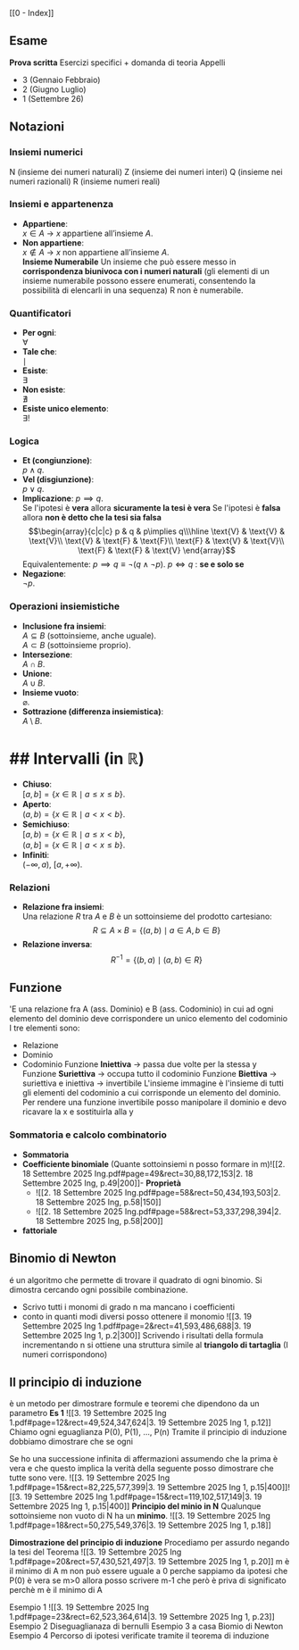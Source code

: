 [[0 - Index]]

## Esame
**Prova scritta** Esercizi specifici + domanda di teoria
Appelli
- 3 (Gennaio Febbraio)
- 2 (Giugno Luglio)
- 1 (Settembre 26)
## Notazioni
### Insiemi  numerici
N (insieme dei numeri naturali)
Z (insieme dei numeri interi)
Q (insieme nei numeri razionali)
R (insieme numeri reali)
### Insiemi e appartenenza
- **Appartiene**:  
  $x \in A$ → $x$ appartiene all’insieme $A$.  
- **Non appartiene**:  
  $x \notin A$ → $x$ non appartiene all’insieme $A$.  
**Insieme Numerabile**
Un insieme che può essere messo in **corrispondenza biunivoca con i numeri naturali** (gli elementi di un insieme numerabile possono essere enumerati, consentendo la possibilità di elencarli in una sequenza)
R non è numerabile.
### Quantificatori
- **Per ogni**:  
  $\forall$  
- **Tale che**:  
  $\mid$
- **Esiste**:  
  $\exists$
- **Non esiste**:  
  $\nexists$  
- **Esiste unico elemento**:  
  $\exists!$  
### Logica
- **Et (congiunzione)**:  
  $p \land q$.  
- **Vel (disgiunzione)**:  
  $p \lor q$.  
- **Implicazione**:    $p \implies q$.  
   Se l'ipotesi è **vera** allora **sicuramente la tesi è vera**
  Se l'ipotesi è **falsa** allora **non è detto che la tesi sia falsa**
$$\begin{array}{c|c|c} p & q & p\implies q\\\hline \text{V} & \text{V} & \text{V}\\ \text{V} & \text{F} & \text{F}\\ \text{F} & \text{V} & \text{V}\\ \text{F} & \text{F} & \text{V} \end{array}$$​    Equivalentemente: $p\implies q \equiv \lnot(q\land\lnot p)$.
   $p \iff q$ : **se e solo se**
-  **Negazione**:  
  $\lnot p$.  
### Operazioni insiemistiche
- **Inclusione fra insiemi**:  
  $A \subseteq B$ (sottoinsieme, anche uguale).  
  $A \subset B$ (sottoinsieme proprio).  
- **Intersezione**:  
  $A \cap B$.  
- **Unione**:  
  $A \cup B$.  
- **Insieme vuoto**:  
  $\varnothing$. 
- **Sottrazione (differenza insiemistica)**:  
  $A \setminus B$.  
# ## Intervalli (in $\mathbb{R}$)
- **Chiuso**:  
  $[a,b] = \{x \in \mathbb{R} \mid a \leq x \leq b\}$.  
- **Aperto**:  
  $(a,b) = \{x \in \mathbb{R} \mid a < x < b\}$.  
- **Semichiuso**:  
  $[a,b) = \{x \in \mathbb{R} \mid a \leq x < b\}$,  
  $(a,b] = \{x \in \mathbb{R} \mid a < x \leq b\}$.  
- **Infiniti**:  
  $(-\infty, a),\ [a, +\infty)$.  
### Relazioni
- **Relazione fra insiemi**:  
  Una relazione $R$ tra $A$ e $B$ è un sottoinsieme del prodotto cartesiano:  
$$
  R \subseteq A \times B = \{(a,b) \mid a \in A, b \in B\}
  $$
- **Relazione inversa**:    $$
  R^{-1} = \{(b,a) \mid (a,b) \in R\}
  $$
## Funzione 
'E una relazione fra A (ass. Dominio) e B (ass. Codominio) in cui ad ogni elemento del dominio deve corrispondere un unico elemento del codominio
I tre elementi sono:
- Relazione
- Dominio
- Codominio
Funzione **Iniettiva** -> passa due volte per la stessa y
Funzione **Suriettiva** -> occupa tutto il codominio
Funzione **Biettiva** -> suriettiva e iniettiva -> invertibile
L'insieme immagine è l'insieme di tutti gli elementi del codominio a cui corrisponde un elemento del dominio.
Per rendere una funzione invertibile posso manipolare il dominio e devo ricavare la x e sostituirla alla y

### Sommatoria e calcolo combinatorio
- **Sommatoria**
- **Coefficiente binomiale** (Quante sottoinsiemi n posso formare in m)![[2. 18 Settembre 2025 Ing.pdf#page=49&rect=30,88,172,153|2. 18 Settembre 2025 Ing, p.49|200]]- **Proprietà**
	- ![[2. 18 Settembre 2025 Ing.pdf#page=58&rect=50,434,193,503|2. 18 Settembre 2025 Ing, p.58|150]]
	- ![[2. 18 Settembre 2025 Ing.pdf#page=58&rect=53,337,298,394|2. 18 Settembre 2025 Ing, p.58|200]]
- **fattoriale**
## Binomio di Newton
é un algoritmo che permette di trovare il quadrato di ogni binomio.
Si dimostra cercando ogni possibile combinazione.
- Scrivo tutti i monomi di grado n ma mancano i coefficienti
- conto in quanti modi diversi posso ottenere il monomio
![[3. 19 Settembre 2025 Ing 1.pdf#page=2&rect=41,593,486,688|3. 19 Settembre 2025 Ing 1, p.2|300]]
Scrivendo i risultati della formula incrementando n si ottiene una struttura simile al **triangolo di tartaglia** (I numeri corrispondono)

## Il principio di induzione
è un metodo per dimostrare formule e teoremi che dipendono da un parametro
**Es 1**
![[3. 19 Settembre 2025 Ing 1.pdf#page=12&rect=49,524,347,624|3. 19 Settembre 2025 Ing 1, p.12]]
Chiamo ogni eguaglianza P(0), P(1), ..., P(n)
Tramite il principio di induzione dobbiamo dimostrare che se ogni 

Se ho una successione infinita di affermazioni assumendo che la prima è vera e che questo implica la verità della seguente posso dimostrare che tutte sono vere.
![[3. 19 Settembre 2025 Ing 1.pdf#page=15&rect=82,225,577,399|3. 19 Settembre 2025 Ing 1, p.15|400]]![[3. 19 Settembre 2025 Ing 1.pdf#page=15&rect=119,102,517,149|3. 19 Settembre 2025 Ing 1, p.15|400]]
**Principio del minio in N**
Qualunque sottoinsieme non vuoto di N ha un **minimo**.
![[3. 19 Settembre 2025 Ing 1.pdf#page=18&rect=50,275,549,376|3. 19 Settembre 2025 Ing 1, p.18]]
 
 **Dimostrazione del principio di induzione**
 Procediamo per assurdo negando la tesi del Teorema
![[3. 19 Settembre 2025 Ing 1.pdf#page=20&rect=57,430,521,497|3. 19 Settembre 2025 Ing 1, p.20]]
m è il minimo di A
m non può essere uguale a 0 perche sappiamo da ipotesi che P(0) è vera
se m>0 allora posso scrivere m-1 che però è priva di significato perchè m è il minimo di A

Esempio 1
![[3. 19 Settembre 2025 Ing 1.pdf#page=23&rect=62,523,364,614|3. 19 Settembre 2025 Ing 1, p.23]]
Esempio 2 
Diseguaglianaza di bernulli
Esempio 3 a casa 
Biomio di Newton
Esempio 4
Percorso di ipotesi verificate tramite il teorema di induzione